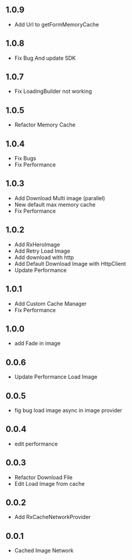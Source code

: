 ## 1.0.9
- Add Url to getFormMemoryCache

## 1.0.8
- Fix Bug And update SDK

## 1.0.7
- Fix LoadingBuilder not working

## 1.0.5

- Refactor Memory Cache

## 1.0.4

- Fix Bugs
- Fix Performance

## 1.0.3

- Add Download Multi image (parallel)
- New default max memory cache
- Fix Performance

## 1.0.2

- Add RxHeroImage
- Add Retry Load Image
- Add download with http
- Add Default Download Image with HttpClient
- Update Performance

## 1.0.1

- Add Custom Cache Manager
- Fix Performance

## 1.0.0

- add Fade in image

## 0.0.6

- Update Performance Load Image

## 0.0.5

- fig bug load image async in image provider

## 0.0.4

- edit performance

## 0.0.3

- Refactor Download File
- Edit Load Image from cache

## 0.0.2

- Add RxCacheNetworkProvider

## 0.0.1

- Cached Image Network
